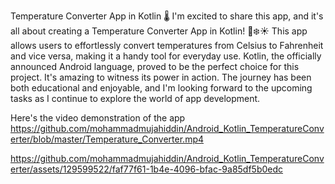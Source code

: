 Temperature Converter App in Kotlin 🌡️
I'm excited to share this app, and it's all about creating a Temperature Converter App in Kotlin! 📱❄️☀️
This app allows users to effortlessly convert temperatures from Celsius to Fahrenheit and vice versa, making it a handy tool for everyday use. Kotlin, the officially announced Android language, proved to be the perfect choice for this project. It's amazing to witness its power in action.
The journey has been both educational and enjoyable, and I'm looking forward to the upcoming tasks as I continue to explore the world of app development.

Here's the video demonstration of the app https://github.com/mohammadmujahiddin/Android_Kotlin_TemperatureConverter/blob/master/Temperature_Converter.mp4

https://github.com/mohammadmujahiddin/Android_Kotlin_TemperatureConverter/assets/129599522/faf77f61-1b4e-4096-bfac-9a85df5b0edc

